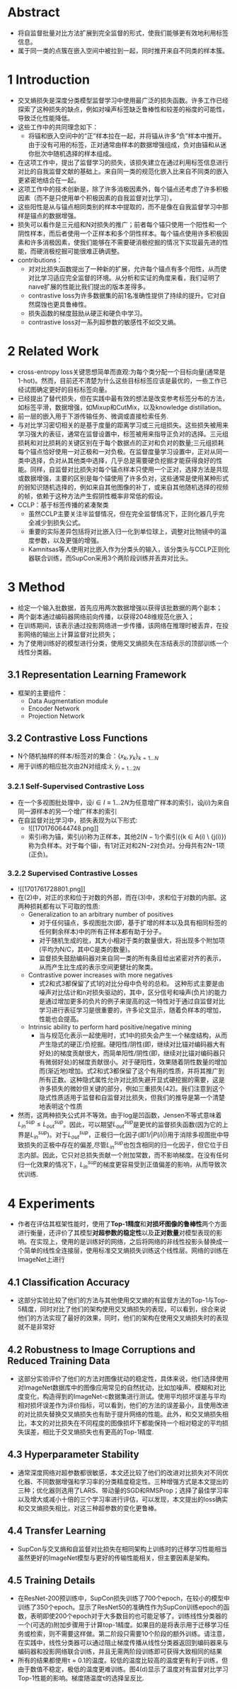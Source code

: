 # Abstract
* 将自监督批量对比方法扩展到完全监督的形式，使我们能够更有效地利用标签信息。
* 属于同一类的点簇在嵌入空间中被拉到一起，同时推开来自不同类的样本簇。
# 1 Introduction
* 交叉熵损失是深度分类模型监督学习中使用最广泛的损失函数。许多工作已经探索了这种损失的缺点，例如对噪声标签缺乏鲁棒性和较差的裕度的可能性，导致泛化性能降低。
* 这些工作中的共同理念如下：
	* 将锚和嵌入空间中的“正”样本拉在一起，并将锚从许多“负”样本中推开。由于没有可用的标签，正对通常由样本的数据增强组成，负对由锚和从迷你批次中随机选择的样本组成。
* 在这项工作中，提出了监督学习的损失，该损失建立在通过利用标签信息进行对比的自我监督文献的基础上。来自同一类的规范化嵌入比来自不同类的嵌入更紧密地结合在一起。
* 这项工作中的技术创新是，除了许多消极因素外，每个锚点还考虑了许多积极因素（而不是只使用单个积极因素的自我监督对比学习）。
* 这些阳性是从与锚点相同类别的样本中提取的，而不是像在自我监督学习中那样是锚点的数据增强。
* 损失可以看作是三元组和N对损失的推广；前者每个锚只使用一个阳性和一个阴性样本，而后者使用一个正样本和多个阴性样本。每个锚点使用许多积极因素和许多消极因素，使我们能够在不需要硬消极挖掘的情况下实现最先进的性能，而硬消极挖掘可能很难正确调整。
* contributions：
	* 对对比损失函数提出了一种新的扩展，允许每个锚点有多个阳性，从而使对比学习适应完全监督的环境。从分析和实证的角度来看，我们证明了naıve扩展的性能比我们提出的版本差得多。
	* contrastive loss为许多数据集的前1名准确性提供了持续的提升。它对自然腐蚀也更具鲁棒性。
	* 损失函数的梯度鼓励从硬正和硬负中学习。
	*  contrastive loss对一系列超参数的敏感性不如交叉熵。
# 2 Related Work
* cross-entropy loss关键思想简单而直观:为每个类分配一个目标向量(通常是1-hot)。然而，目前还不清楚为什么这些目标标签应该是最优的，一些工作已经试图确定更好的目标标签向量。
* 已经提出了替代损失，但在实践中最有效的想法是改变参考标签分布的方法，如标签平滑，数据增强，如Mixup和CutMix，以及knowledge distillation。
* 前一层的嵌入用于下游传输任务、微调或直接检索任务.
* 与对比学习密切相关的是基于度量的距离学习或三元组损失。这些损失被用来学习强大的表征，通常在监督设置中，标签被用来指导正负对的选择。三元组损耗和对比损耗的关键区别在于每个数据点的正对和负对的数量;三元组损耗每个锚点恰好使用一对正极和一对负极。在监督度量学习设置中，正对从同一类中选择，负对从其他类中选择，几乎总是需要硬负挖掘才能获得良好的性能。同样，自监督对比损失对每个锚点样本只使用一个正对，选择方法是共现或数据增强，主要的区别是每个锚使用了许多负对，这些通常是使用某种形式的弱知识随机选择的，例如来自其他图像的补丁，或来自其他随机选择的视频的帧，依赖于这种方法产生假阴性概率非常低的假设。
* CCLP：基于标签传播的紧凑聚类
	* 虽然CCLP主要关注半监督情况，但在完全监督情况下，正则化器几乎完全减少到损失公式。
	* 重要的实际差异包括将对比嵌入归一化到单位球上，调整对比物镜中的温度参数，以及更强的增强。
	* Kamnitsas等人使用对比嵌入作为分类头的输入，该分类头与CCLP正则化器联合训练，而SupCon采用3个两阶段训练并丢弃对比头。
# 3 Method
* 给定一个输入批数据，首先应用两次数据增强以获得该批数据的两个副本；
* 两个副本通过编码器网络前向传播，以获得2048维规范化嵌入；
* 在训练期间，该表示通过投影网络进一步传播，该网络在推理时被丢弃，在投影网络的输出上计算监督对比损失；
* 为了使用训练好的模型进行分类，使用交叉熵损失在冻结表示的顶部训练一个线性分类器。
## 3.1 Representation Learning Framework
* 框架的主要组件：
	* Data Augmentation module
	* Encoder Network
	* Projection Network
## 3.2 Contrastive Loss Functions
* N个随机抽样的样本/标签对的集合：$\{x_k, y_k\}_{k=1...N}$
* 用于训练的相应批次由2N对组成:${ ̃x,  ̃y}_{l=1...2N}$
### 3.2.1 Self-Supervised Contrastive Loss
* 在一个多视图批处理中，设$i∈I≡{1…2N}$为任意增广样本的索引，设$j(i)$为来自同一源样本的另一个增广样本的索引
* 在自监督对比学习中，损失表现为以下形式:
	* ![[1701760644748.png]]
	* 索引$i$称为锚，索引$j(i)$称为正样本，其他$2(N−1)$个索引({k ∈ A(i) \ {j(i)})称为负样本。对于每个锚i，有1对正对和2N−2对负对。分母共有2N−1项(正负)。
### 3.2.2 Supervised Contrastive Losses
* ![[1701761728801.png]]
* 在(2)中，对正的求和位于对数的外部，而在(3)中，求和位于对数的内部。这两种损耗都有以下可取的性质:
	* Generalization to an arbitrary number of positives
		* 对于任何锚点，多视图批次(即，基于扩增的样本以及具有相同标签的任何剩余样本)中的所有正样本都有助于分子。
		* 对于随机生成的批，其大小相对于类的数量很大，将出现多个附加项(平均为N/C，其中C是类的数量)。
		* 监督损失鼓励编码器对来自同一类的所有条目给出紧密对齐的表示，从而产生比生成的表示空间更健壮的聚类。
	* Contrastive power increases with more negatives
		* 式2和式3都保留了式1的对比分母中负号的总和。 这种形式主要是由噪声对比估计和n对损失驱动的，其中，区分信号和噪声(负片)的能力是通过增加更多的负片的例子来提高的这一特性对于通过自监督对比学习进行表征学习是很重要的，许多论文显示，随着负样本的增加，性能也会提高。
	* Intrinsic ability to perform hard positive/negative mining
		* 当与规范化表示一起使用时，式1中的损失会产生一个梯度结构，从而产生隐式的硬正/负挖掘。硬阳性/阴性(即，继续对比锚对编码器大有好处)的梯度贡献很大，而简单阳性/阴性(即，继续对比锚对编码器只有微弱好处)的梯度贡献很小。对于硬阳性，效果随着阴性数量的增加而(渐近地)增加。式2和式3都保留了这个有用的性质，并将其推广到所有正数。这种隐式属性允许对比损失避开显式硬挖掘的需要，这是许多损失的微妙但关键的部分，例如三重损失[42]。我们注意到这个隐式性质适用于监督和自监督对比损失，但我们的推导是第一个清楚地表明这个性质
* 然而，这两种损失公式并不等效。由于log是凹函数，Jensen不等式意味着$L^{sup}_{in}≤L^{sup}_{out}$。因此，可以期望$L^{sup}_{out}$是更优的监督损失函数(因为它的上界是$L^{sup}_{in}$)。对于$L^{sup}_{out}$，正极归一化因子(即$1/|P (i)|$)用于消除多视图批中导致损失的正极中存在的偏差,尽管$L^{sup}_{in}$也包含相同的归一化因子，但它位于日志内部。因此，它只对总损失贡献一个附加常数，而不影响梯度。在没有任何归一化效果的情况下，$L^{sup}_{in}$的梯度更容易受到正值偏差的影响，从而导致次优训练.
# 4 Experiments
* 作者在评估其框架性能时，使用了**Top-1精度**和**对损坏图像的鲁棒性**两个方面进行衡量，还评价了其模型**对超参数的稳定性**以及**正对数量**对模型表现的影响。在实现上，使用的是训练好的网络，之后将网络的非线性投影头替换成一个简单的线性全连接层，使用标准交叉熵损失训练这个线性层。网络的训练在ImageNet上进行
## 4.1 Classification Accuracy
* 这部分实验比较了他们的方法与其他使用交叉熵的有监督方法的Top-1与Top-5精度，同时对比了他们的架构使用交叉熵损失的表现，可以看到，综合来说他们的方法实现了最好的效果，同时，他们的架构在使用交叉熵损失时的表现就不是非常好
## 4.2 Robustness to Image Corruptions and Reduced Training Data
* 这部分实验评价了他们的方法对图像扰动的稳定性，具体来说，他们选择使用对ImageNet数据库中的图像应用常见的自然扰动，比如加噪声、模糊和对比度变化，构造得到的ImageNet-c数据集进行测试。使用平均损坏误差与平均相对损坏误差作为评价指标，可以看到，他们的方法的误差最小，且使用改进的对比损失替换交叉熵损失也有助于提升网络的性能。此外，和交叉熵损失相比，本文的对比损失在不同程度的图像损坏下都能保持一个相对稳定的平均损失误差，相比于交叉熵损失也有更高的Top-1精度.
## 4.3 Hyperparameter Stability
* 通常深度网络对超参数都很敏感，本文还比较了他们的改进对比损失对不同优化器、不同数据增强和学习率的分类精度稳定性。三种增强方式是本文提出的三种；优化器则选用了LARS、带动量的SGD和RMSProp；选择了最佳学习率以及增大或减小十倍的三个学习率进行评估，可以发现，本文提出的loss确实和交叉熵损失相比，对这三种超参数的变化更鲁棒。
## 4.4 Transfer Learning
* SupCon与交叉熵和自监督对比损失在相同架构上训练时的迁移学习性能相当虽然更好的ImageNet模型与更好的传输性能相关，但主要因素是架构。
## 4.5 Training Details
* 在ResNet-200预训练中，SupCon损失训练了700个epoch，在较小的模型中训练了350个epoch。显示了ResNet50的准确性作为SupCon训练epoch的函数，表明即使200个epoch对于大多数目的也可能足够了。训练线性分类器的一个(可选的)附加步骤用于计算top-1精度。如果目的是将表示用于迁移学习任务或检索，则不需要这样做。第二阶段只需要10个阶段的额外训练。请注意，在实践中，线性分类器可以通过阻止梯度传播从线性分类器返回到编码器来与编码器和投影网络联合训练，并且无需两阶段训练即可获得大致相同的结果
* 所有的结果都使用τ = 0.1的温度。较低的温度比较高的温度更有利于训练，但由于数值不稳定，极低的温度更难训练。图4(d)显示了温度对有监督对比学习Top-1性能的影响。梯度随温度τ的选择呈反比.